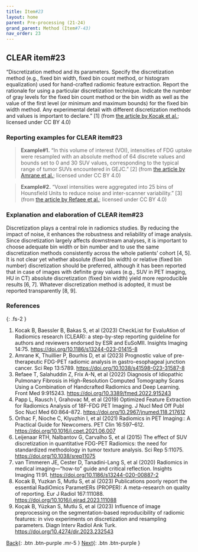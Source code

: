 ```yaml
---
title: Item#23
layout: home
parent: Pre-processing (21-24)
grand_parent: Method (Item#7-43)
nav_order: 23
---
```


## CLEAR item#23


“Discretization method and its parameters. Specify the discretization method (e.g., fixed bin width, fixed bin count method, or histogram equalization) used for hand-crafted radiomic feature extraction. Report the rationale for using a particular discretization technique. Indicate the number of gray levels for the fixed bin count method or the bin width as well as the value of the first level (or minimum and maximum bounds) for the fixed bin width method. Any experimental detail with different discretization methods and values is important to declare.”  [1] (from [the article by Kocak et al.](https://insightsimaging.springeropen.com/articles/10.1186/s13244-023-01415-8); licensed under CC BY 4.0)


### Reporting examples for CLEAR item#23

> **Example#1.** “In this volume of interest (VOI), intensities of FDG uptake were resampled with an absolute method of 64 discrete values and bounds set to 0 and 30 SUV values, corresponding to the typical range of tumor SUVs encountered in GEJC.” [2] (from [the article by Amrane  et al.](https://doi.org/10.1038/s41598-023-31587-8); licensed under CC BY 4.0)

> **Example#2.** “Voxel intensities were aggregated into 25 bins of Hounsfield Units to reduce noise and inter-scanner variability.” [3] (from [the article by Refaee et al.](https://doi.org/10.3389/fmed.2022.915243); licensed under CC BY 4.0)

### Explanation and elaboration of CLEAR item#23

Discretization plays a central role in radiomics studies. By reducing the impact of noise, it enhances the robustness and reliability of image analysis. Since discretization largely affects downstream analyses, it is important to choose adequate bin width or bin number and to use the same discretization methods consistently across the whole patients’ cohort [4, 5]. It is not clear yet whether absolute (fixed bin width) or relative (fixed bin number) discretization should be preferred, although it has been reported that in case of images with definite gray values (e.g., SUV in PET imaging, HU in CT) absolute discretization (fixed bin width) yield more reproducible results [6, 7]. Whatever discretization method is adopted, it must be reported transparently [8, 9].

### References

{: .fs-2 }

1. 	Kocak B, Baessler B, Bakas S, et al (2023) CheckList for EvaluAtion of Radiomics research (CLEAR): a step-by-step reporting guideline for authors and reviewers endorsed by ESR and EuSoMII. Insights Imaging 14:75. https://doi.org/10.1186/s13244-023-01415-8
2. 	Amrane K, Thuillier P, Bourhis D, et al (2023) Prognostic value of pre-therapeutic FDG-PET radiomic analysis in gastro-esophageal junction cancer. Sci Rep 13:5789. https://doi.org/10.1038/s41598-023-31587-8
3. 	Refaee T, Salahuddin Z, Frix A-N, et al (2022) Diagnosis of Idiopathic Pulmonary Fibrosis in High-Resolution Computed Tomography Scans Using a Combination of Handcrafted Radiomics and Deep Learning. Front Med 9:915243. https://doi.org/10.3389/fmed.2022.915243
4. 	Papp L, Rausch I, Grahovac M, et al (2019) Optimized Feature Extraction for Radiomics Analysis of 18F-FDG PET Imaging. J Nucl Med Off Publ Soc Nucl Med 60:864–872. https://doi.org/10.2967/jnumed.118.217612
5. 	Orlhac F, Nioche C, Klyuzhin I, et al (2021) Radiomics in PET Imaging:: A Practical Guide for Newcomers. PET Clin 16:597–612. https://doi.org/10.1016/j.cpet.2021.06.007
6. 	Leijenaar RTH, Nalbantov G, Carvalho S, et al (2015) The effect of SUV discretization in quantitative FDG-PET Radiomics: the need for standardized methodology in tumor texture analysis. Sci Rep 5:11075. https://doi.org/10.1038/srep11075
7. 	van Timmeren JE, Cester D, Tanadini-Lang S, et al (2020) Radiomics in medical imaging—“how-to” guide and critical reflection. Insights Imaging 11:91. https://doi.org/10.1186/s13244-020-00887-2
8. 	Kocak B, Yuzkan S, Mutlu S, et al (2023) Publications poorly report the essential RadiOmics ParametERs (PROPER): A meta-research on quality of reporting. Eur J Radiol 167:111088. https://doi.org/10.1016/j.ejrad.2023.111088
9. 	Koçak B, Yüzkan S, Mutlu S, et al (2023) Influence of image preprocessing on the segmentation-based reproducibility of radiomic features: in vivo experiments on discretization and resampling parameters. Diagn Interv Radiol Ank Turk. https://doi.org/10.4274/dir.2023.232543



[Back](https://radiomic.github.io/CLEAR-E3/docs/Method%20(Item%207-43)/Pre-processing%20(21-24)/Item22.html){: .btn .btn-purple .mr-5 }
[Next](https://radiomic.github.io/CLEAR-E3/docs/Method%20(Item%207-43)/Pre-processing%20(21-24)/Item24.html){: .btn .btn-purple   }
